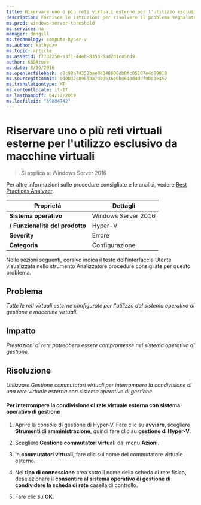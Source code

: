 ```yaml
---
title: Riservare uno o più reti virtuali esterne per l'utilizzo esclusivo da macchine virtuali
description: Fornisce le istruzioni per risolvere il problema segnalato da questa regola di Best Practices Analyzer.
ms.prod: windows-server-threshold
ms.service: na
manager: dongill
ms.technology: compute-hyper-v
ms.author: kathydav
ms.topic: article
ms.assetid: f7732258-93f1-44e8-835b-5ad2d1c45cd9
author: KBDAzure
ms.date: 8/16/2016
ms.openlocfilehash: c8c90a74352bae0b348608db0fc05107e4d09010
ms.sourcegitcommit: 0d0b32c8986ba7db9536e0b8648d4ddf9b03e452
ms.translationtype: MT
ms.contentlocale: it-IT
ms.lasthandoff: 04/17/2019
ms.locfileid: "59884742"
---
```

# <a name="reserve-one-or-more-external-virtual-networks-for-exclusive-use-by-virtual-machines"></a>Riservare uno o più reti virtuali esterne per l'utilizzo esclusivo da macchine virtuali

>Si applica a: Windows Server 2016

Per altre informazioni sulle procedure consigliate e le analisi, vedere [Best Practices Analyzer](https://go.microsoft.com/fwlink/?LinkId=122786).  
  
|Proprietà|Dettagli|  
|-|-|  
|**Sistema operativo**|Windows Server 2016|  
|**/ Funzionalità del prodotto**|Hyper-V|  
|**Severity**|Errore|  
|**Categoria**|Configurazione|  
  
Nelle sezioni seguenti, corsivo indica il testo dell'interfaccia Utente visualizzata nello strumento Analizzatore procedure consigliate per questo problema.  
  
## <a name="issue"></a>Problema  
  
*Tutte le reti virtuali esterne configurate per l'utilizzo dal sistema operativo di gestione e macchine virtuali.*  
  
## <a name="impact"></a>Impatto  
  
*Prestazioni di rete potrebbero essere compromesse nel sistema operativo di gestione.*  
  
## <a name="resolution"></a>Risoluzione  
  
*Utilizzare Gestione commutatori virtuali per interrompere la condivisione di una rete virtuale esterna con sistema operativo di gestione.*  
  
#### <a name="to-stop-sharing-the-external-virtual-network-with-the-management-operating-system"></a>Per interrompere la condivisione di rete virtuale esterna con sistema operativo di gestione  
  
1.  Aprire la console di gestione di Hyper-V. Fare clic su **avviare**, scegliere **Strumenti di amministrazione**, quindi fare clic su **gestione di Hyper-V**.  
  
2.  Scegliere **Gestione commutatori virtuali** dal menu **Azioni**.  
  
3.  In **commutatori virtuali**, fare clic sul nome del commutatore virtuale esterno.  
  
4.  Nel **tipo di connessione** area sotto il nome della scheda di rete fisica, deselezionare il **consentire al sistema operativo di gestione di condividere la scheda di rete** casella di controllo.  
  
5.  Fare clic su **OK**.  
  


